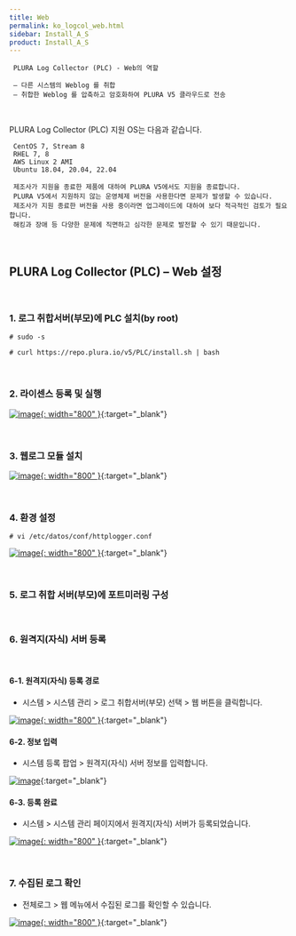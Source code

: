```yaml
---
title: Web
permalink: ko_logcol_web.html
sidebar: Install_A_S
product: Install_A_S
---
```


     PLURA Log Collector (PLC) - Web의 역할

     – 다른 시스템의 Weblog 를 취합
     – 취합한 Weblog 를 압축하고 암호화하여 PLURA V5 클라우드로 전송

<br />

PLURA Log Collector (PLC) 지원 OS는 다음과 같습니다.

     CentOS 7, Stream 8
     RHEL 7, 8
     AWS Linux 2 AMI
     Ubuntu 18.04, 20.04, 22.04

     제조사가 지원을 종료한 제품에 대하여 PLURA V5에서도 지원을 종료합니다.
     PLURA V5에서 지원하지 않는 운영체제 버전을 사용한다면 문제가 발생할 수 있습니다.
     제조사가 지원 종료한 버전을 사용 중이라면 업그레이드에 대하여 보다 적극적인 검토가 필요합니다. 
     해킹과 장애 등 다양한 문제에 직면하고 심각한 문제로 발전할 수 있기 때문입니다.

<br />

## PLURA Log Collector (PLC) – Web 설정

<br />

### 1. 로그 취합서버(부모)에 PLC 설치(by root)

`# sudo -s`

`# curl https://repo.plura.io/v5/PLC/install.sh | bash`

<br />

### 2. 라이센스 등록 및 실행

[![image](/docs/images/Ins_G/LogCol_web/2.png){: width="800" }](/docs/images/Ins_G/LogCol_web/2.png){:target="_blank"}

<br />

### 3. 웹로그 모듈 설치

[![image](/docs/images/Ins_G/LogCol_web/3.png){: width="800" }](/docs/images/Ins_G/LogCol_web/3.png){:target="_blank"}

<br />

### 4. 환경 설정

`# vi /etc/datos/conf/httplogger.conf`   

[![image](/docs/images/Ins_G/LogCol_web/4.png){: width="800" }](/docs/images/Ins_G/LogCol_web/4.png){:target="_blank"}

<br />

### 5. 로그 취합 서버(부모)에 포트미러링 구성

<br />

### 6. 원격지(자식) 서버 등록

<br />

#### 6-1. 원격지(자식) 등록 경로

- 시스템  > 시스템 관리 > 로그 취합서버(부모) 선택 > 웹 버튼을 클릭합니다.

[![image](/docs/images/Ins_G/LogCol_web/5.png){: width="800" }](/docs/images/Ins_G/LogCol_web/5.png){:target="_blank"}

#### 6-2. 정보 입력

- 시스템 등록 팝업 > 원격지(자식) 서버 정보를 입력합니다.

[![image](/docs/images/Ins_G/LogCol_web/6.png)](/docs/images/Ins_G/LogCol_web/6.png){:target="_blank"}

#### 6-3. 등록 완료

- 시스템 > 시스템 관리 페이지에서 원격지(자식) 서버가 등록되었습니다. 

[![image](/docs/images/Ins_G/LogCol_web/7.png){: width="800" }](/docs/images/Ins_G/LogCol_web/7.png){:target="_blank"}

<br />

### 7. 수집된 로그 확인

- 전체로그 > 웹 메뉴에서 수집된 로그를 확인할 수 있습니다.

[![image](/docs/images/Ins_G/LogCol_web/8.png){: width="800" }](/docs/images/Ins_G/LogCol_web/8.png){:target="_blank"}